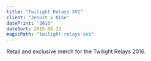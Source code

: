 ```yaml
---
title: "Twilight Relays XVI"
client: "Jesuit x Nike"
datePrint: "2016"
dateSort: 2015-08-23
magicPath: "twilight-relays-xvi"
---
```


Retail and exclusive merch for the Twilight Relays 2016.
